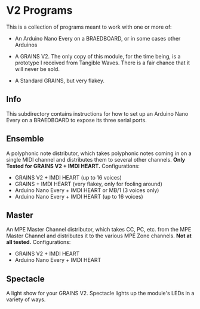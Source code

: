 # V2 Programs

This is a collection of programs meant to work with one or more of:

* An Arduino Nano Every on a BRAEDBOARD, or in some cases other Arduinos

* A GRAINS V2.  The only copy of this module, for the time being, is a prototype I received from Tangible Waves.  There is a fair chance that it will never be sold.

* A Standard GRAINS, but very flakey.

## Info

This subdirectory contains instructions for how to set up an Arduino Nano Every on a BRAEDBOARD to expose its three serial ports.

## Ensemble

A polyphonic note distributor, which takes polyphonic notes coming in on a single MIDI channel and distributes them to several other channels.  **Only Tested for GRAINS V2 + IMDI HEART.**  Configurations:

* GRAINS V2 + IMDI HEART (up to 16 voices)
* GRAINS + IMDI HEART (very flakey, only for fooling around)
* Arduino Nano Every + IMDI HEART or MB/1 (3 voices only)
* Arduino Nano Every + IMDI HEART (up to 16 voices)

## Master

An MPE Master Channel distributor, which takes CC, PC, etc. from the MPE Master Channel and distributes it to the various MPE Zone channels.  **Not at all tested.**  Configurations:

* GRAINS V2 + IMDI HEART
* Arduino Nano Every + IMDI HEART

## Spectacle

A light show for your GRAINS V2.  Spectacle lights up the module's LEDs in a variety of ways.

